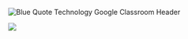 
![Blue Quote Technology Google Classroom Header](https://user-images.githubusercontent.com/55048030/87329515-af77a500-c554-11ea-8b39-475f22ec1e1e.gif)

<a href="https://github.com/anuraghazra/github-readme-stats">
  <img align="left" src="https://github-readme-stats.vercel.app/api?username=AllenThomasDev&show_icons=true&theme=dark" />
</a>

<!--
**AllenThomasDev/AllenThomasDev** is a ✨ _special_ ✨ repository because its `README.md` (this file) appears on your GitHub profile.

Here are some ideas to get you started:

- 🔭 I’m currently working on ...
- 🌱 I’m currently learning ...
- 👯 I’m looking to collaborate on ...
- 🤔 I’m looking for help with ...
- 💬 Ask me about ...
- 📫 How to reach me: ...
- 😄 Pronouns: ...
- ⚡ Fun fact: ...
-->
